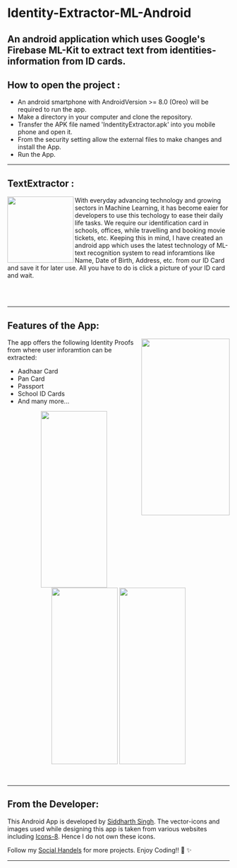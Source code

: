 # Identity-Extractor-ML-Android
An android application which uses Google's Firebase ML-Kit to extract text from identities-information from ID cards.
---

## How to open the project :

- An android smartphone with AndroidVersion >= 8.0 (Oreo) will be required to run the app.
- Make a directory in your computer and clone the repository.
- Transfer the APK file named 'IndentityExtractor.apk' into you mobile phone and open it.
- From the security setting allow the external files to make changes and install the App.
- Run the App.
---

## TextExtractor :

<img align="left" width="150" height="150" src="https://user-images.githubusercontent.com/72121163/130341664-2c2e8e78-5152-4b80-9ada-4415c5ebceed.png">
<p>With everyday advancing technology and growing sectors in Machine Learning, it has become eaier for developers to use this techology to ease their daily life tasks. We require our identification card in schools, offices, while travelling and booking movie tickets, etc.
Keeping this in mind, I have created an android app which uses the latest technology of ML-text recognition system to read inforamtions like Name, Date of Birth, Address, etc. from our ID Card and save it for later use. All you have to do is click a picture of your ID card and wait.</p>


<br></br>

---



## Features of the App:

<img align="right" width="200" height="400" src="https://user-images.githubusercontent.com/72121163/130345018-6398b407-261e-4c00-818c-7841a6a10b56.png">
The app offers the following Identity Proofs from where user inforamtion can be extracted:

  - Aadhaar Card
  - Pan Card
  - Passport
  - School ID Cards
  - And many more...

<p align="center">
  <img width="150" height="400" src="https://user-images.githubusercontent.com/72121163/130345419-54755a7f-b169-4ce1-b134-049c25c3ff7f.png">
  <img width="150" height="400" src="https://user-images.githubusercontent.com/72121163/130345463-271f3fa8-a237-40e2-85aa-09e182b163ae.png">
  <img width="150" height="400" src="https://user-images.githubusercontent.com/72121163/130345470-41a45a40-fc09-4760-bb74-724b9d5d5df3.png">
</p>
<br/>

---


## From the Developer:

This Android App is developed by <a href="https://github.com/SiddyDevelops">Siddharth Singh<a/>. The vector-icons and images used while designing this app is taken from various websites including <a href="https://icons8.com/">Icons-8<a/>. Hence I do not own these icons.
  
Follow my <a href="https://github.com/SiddyDevelops#connect-with-me">Social Handels<a/> for more projects.
Enjoy Coding!! 🚀 ✨
  
---



